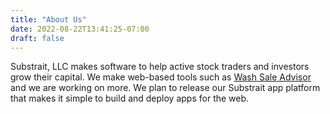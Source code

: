 ```yaml
---
title: "About Us"
date: 2022-08-22T13:41:25-07:00
draft: false
---
```


Substrait, LLC makes software to help active stock traders and investors grow their capital. We make web-based tools such as [Wash Sale Advisor](https://washsaleadvisor.com) and we are working on more. We plan to release our Substrait app platform that makes it simple to build and deploy apps for the web.